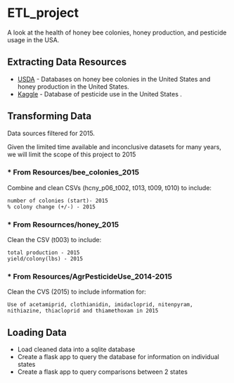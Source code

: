 # ETL_project

A look at the health of honey bee colonies, honey production, and pesticide usage in the USA.

## Extracting Data Resources 
* [USDA](https://www.nass.usda.gov/Surveys/Guide_to_NASS_Surveys/Bee_and_Honey/) - Databases on honey bee colonies in the United States and honey production in the United States. 
* [Kaggle](https://www.kaggle.com/usgs/pesticide-use/version/1) - Database of pesticide use in the United States .

## Transforming Data

Data sources filtered for 2015.

Given the limited time available and inconclusive datasets for many years, we will limit the scope of this project to 2015


### * From Resources/bee_colonies_2015

Combine and clean CSVs (hcny_p06_t002, t013, t009, t010) to include:
```
number of colonies (start)- 2015
% colony change (+/-) - 2015
```


### * From Resournces/honey_2015

Clean the CSV (t003) to include:
```
total production - 2015
yield/colony(lbs) - 2015
```


### * From Resources/AgrPesticideUse_2014-2015

Clean the CVS (2015) to include information for:
```
Use of acetamiprid, clothianidin, imidacloprid, nitenpyram, nithiazine, thiacloprid and thiamethoxam in 2015
```    

## Loading Data 

* Load cleaned data into a sqlite database
* Create a flask app to query the database for information on individual states 
* Create a flask app to query comparisons between 2 states
